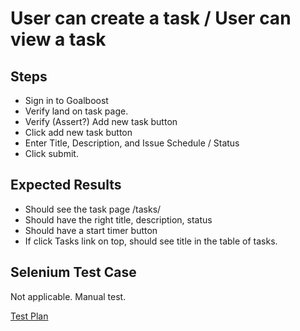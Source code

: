 <link rel="stylesheet" type="text/css" href="../testplan.css">

User can create a task / User can view a task
=============================================

Steps
-----

* Sign in to Goalboost
* Verify land on task page.
* Verify (Assert?) Add new task button
* Click add new task button
* Enter Title, Description, and Issue Schedule / Status
* Click submit.

Expected Results
----------------

* Should see the task page /tasks/<someId>
* Should have the right title, description, status
* Should have a start timer button
* If click Tasks link on top, should see title in the table of tasks.

Selenium Test Case
-------------------

Not applicable.  Manual test.

[Test Plan](../md/TestPlan.md)
